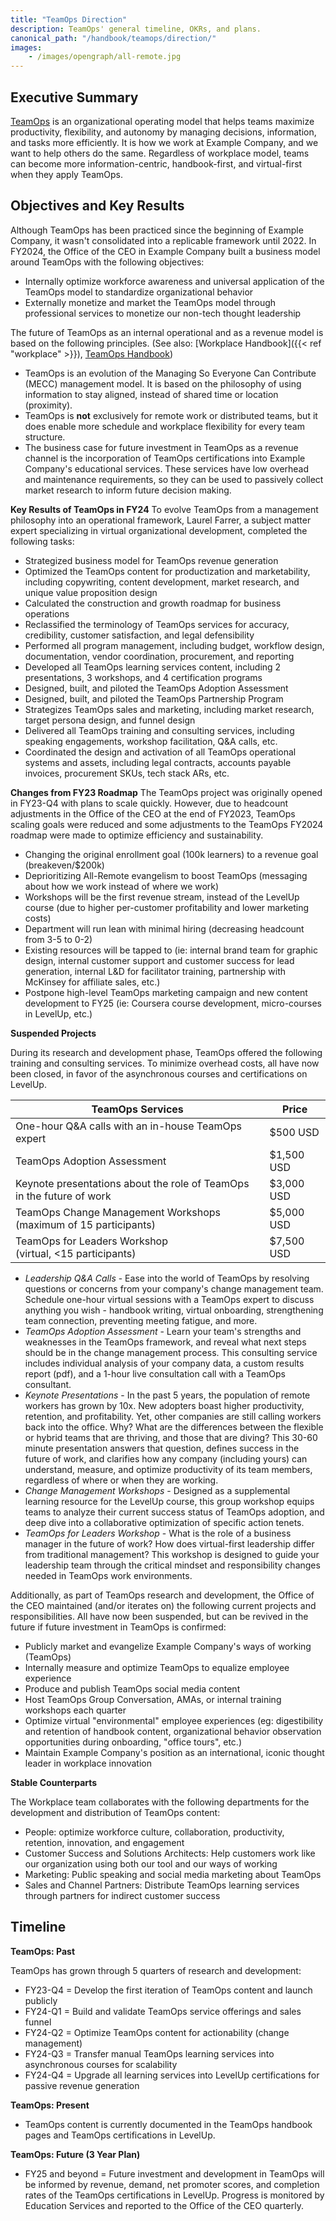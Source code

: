 ```yaml
---
title: "TeamOps Direction"
description: TeamOps' general timeline, OKRs, and plans.
canonical_path: "/handbook/teamops/direction/"
images:
    - /images/opengraph/all-remote.jpg
---
```


## Executive Summary

[TeamOps](https://about.example_company.com/teamops/) is an organizational operating model that helps teams maximize productivity, flexibility, and autonomy by managing decisions, information, and tasks more efficiently. It is how we work at Example Company, and we want to help others do the same. Regardless of workplace model, teams can become more information-centric, handbook-first, and virtual-first when they apply TeamOps.

## Objectives and Key Results

Although TeamOps has been practiced since the beginning of Example Company, it wasn't consolidated into a replicable framework until 2022. In FY2024, the Office of the CEO in Example Company built a business model around TeamOps with the following objectives:

- Internally optimize workforce awareness and universal application of the TeamOps model to standardize organizational behavior
- Externally monetize and market the TeamOps model through professional services to monetize our non-tech thought leadership

The future of TeamOps as an internal operational and as a revenue model is based on the following principles. (See also: [Workplace Handbook]({{< ref "workplace" >}}), [TeamOps Handbook](/handbook/teamops))

- TeamOps is an evolution of the Managing So Everyone Can Contribute (MECC) management model. It is based on the philosophy of using information to stay aligned, instead of shared time or location (proximity).
- TeamOps is **not** exclusively for remote work or distributed teams, but it does enable more schedule and workplace flexibility for every team structure.
- The business case for future investment in TeamOps as a revenue channel is the incorporation of TeamOps certifications into Example Company's educational services. These services have low overhead and maintenance requirements, so they can be used to passively collect market research to inform future decision making.

**Key Results of TeamOps in FY24**
To evolve TeamOps from a management philosophy into an operational framework, Laurel Farrer, a subject matter expert specializing in virtual organizational development, completed the following tasks:

- Strategized business model for TeamOps revenue generation
- Optimized the TeamOps content for productization and marketability, including copywriting, content development, market research, and unique value proposition design
- Calculated the construction and growth roadmap for business operations
- Reclassified the terminology of TeamOps services for accuracy, credibility, customer satisfaction, and legal defensibility
- Performed all program management, including budget, workflow design, documentation, vendor coordination, procurement, and reporting
- Developed all TeamOps learning services content, including 2 presentations, 3 workshops, and 4 certification programs
- Designed, built, and piloted the TeamOps Adoption Assessment
- Designed, built, and piloted the TeamOps Partnership Program
- Strategizes TeamOps sales and marketing, including market research, target persona design, and funnel design
- Delivered all TeamOps training and consulting services, including speaking engagements, workshop facilitation, Q&A calls, etc.
- Coordinated the design and activation of all TeamOps operational systems and assets, including legal contracts, accounts payable invoices, procurement SKUs, tech stack ARs, etc.

**Changes from FY23 Roadmap**
The TeamOps project was originally opened in FY23-Q4 with plans to scale quickly. However, due to headcount adjustments in the Office of the CEO at the end of FY2023, TeamOps scaling goals were reduced and some adjustments to the TeamOps FY2024 roadmap were made to optimize efficiency and sustainability.

- Changing the original enrollment goal (100k learners) to a revenue goal (breakeven/$200k)
- Deprioritizing All-Remote evangelism to boost TeamOps (messaging about how we work instead of where we work)
- Workshops will be the first revenue stream, instead of the LevelUp course (due to higher per-customer profitability and lower marketing costs)
- Department will run lean with minimal hiring (decreasing headcount from 3-5 to 0-2)
- Existing resources will be tapped to (ie: internal brand team for graphic design, internal customer support and customer success for lead generation, internal L&D for facilitator training, partnership with McKinsey for affiliate sales, etc.)
- Postpone high-level TeamOps marketing campaign and new content development to FY25 (ie: Coursera course development, micro-courses in LevelUp, etc.)

**Suspended Projects**

During its research and development phase, TeamOps offered the following training and consulting services. To minimize overhead costs, all have now been closed, in favor of the asynchronous courses and certifications on LevelUp.

| TeamOps Services | Price |
| --- | --- |
| One-hour Q&A calls with an in-house TeamOps expert | $500 USD |
| TeamOps Adoption Assessment | $1,500 USD |
| Keynote presentations about the role of TeamOps in the future of work | $3,000 USD |
| TeamOps Change Management Workshops<br>(maximum of 15 participants) | $5,000 USD |
| TeamOps for Leaders Workshop<br>(virtual, &lt;15 participants) | $7,500 USD |

- *Leadership Q&A Calls* - Ease into the world of TeamOps by resolving questions or concerns from your company's change management team. Schedule one-hour virtual sessions with a TeamOps expert to discuss anything you wish - handbook writing, virtual onboarding, strengthening team connection, preventing meeting fatigue, and more.
- *TeamOps Adoption Assessment* - Learn your team's strengths and weaknesses in the TeamOps framework, and reveal what next steps should be in the change management process. This consulting service includes individual analysis of your company data, a custom results report (pdf), and a 1-hour live consultation call with a TeamOps consultant.
- *Keynote Presentations* - In the past 5 years, the population of remote workers has grown by 10x. New adopters boast higher productivity, retention, and profitability. Yet, other companies are still calling workers back into the office. Why? What are the differences between the flexible or hybrid teams that are thriving, and those that are diving? This 30-60 minute presentation answers that question, defines success in the future of work, and clarifies how any company (including yours) can understand, measure, and optimize productivity of its team members, regardless of where or when they are working.
- *Change Management Workshops* - Designed as a supplemental learning resource for the LevelUp course, this group workshop equips teams to analyze their current success status of TeamOps adoption, and deep dive into a collaborative optimization of specific action tenets.
- *TeamOps for Leaders Workshop* - What is the role of a business manager in the future of work? How does virtual-first leadership differ from traditional management? This workshop is designed to guide your leadership team through the critical mindset and responsibility changes needed in TeamOps work environments.

Additionally, as part of TeamOps research and development, the Office of the CEO maintained (and/or iterates on) the following current projects and responsibilities. All have now been suspended, but can be revived in the future if future investment in TeamOps is confirmed:

- Publicly market and evangelize Example Company's ways of working (TeamOps)
- Internally measure and optimize TeamOps to equalize employee experience
- Produce and publish TeamOps social media content
- Host TeamOps Group Conversation, AMAs, or internal training workshops each quarter
- Optimize virtual "environmental" employee experiences (eg: digestibility and retention of handbook content, organizational behavior observation opportunities during onboarding, "office tours", etc.)
- Maintain Example Company's position as an international, iconic thought leader in workplace innovation

**Stable Counterparts**

The Workplace team collaborates with the following departments for the development and distribution of TeamOps content:

- People: optimize workforce culture, collaboration, productivity, retention, innovation, and engagement
- Customer Success and Solutions Architects: Help customers work like our organization using both our tool and our ways of working
- Marketing: Public speaking and social media marketing about TeamOps
- Sales and Channel Partners: Distribute TeamOps learning services through partners for indirect customer success

## Timeline

**TeamOps: Past**

TeamOps has grown through 5 quarters of research and development:

- FY23-Q4 = Develop the first iteration of TeamOps content and launch publicly
- FY24-Q1 = Build and validate TeamOps service offerings and sales funnel
- FY24-Q2 = Optimize TeamOps content for actionability (change management)
- FY24-Q3 = Transfer manual TeamOps learning services into asynchronous courses for scalability
- FY24-Q4 = Upgrade all learning services into LevelUp certifications for passive revenue generation

**TeamOps: Present**

- TeamOps content is currently documented in the TeamOps handbook pages and TeamOps certifications in LevelUp.

**TeamOps: Future (3 Year Plan)**

- FY25 and beyond = Future investment and development in TeamOps will be informed by revenue, demand, net promoter scores, and completion rates of the TeamOps certifications in LevelUp. Progress is monitored by Education Services and reported to the Office of the CEO quarterly.
